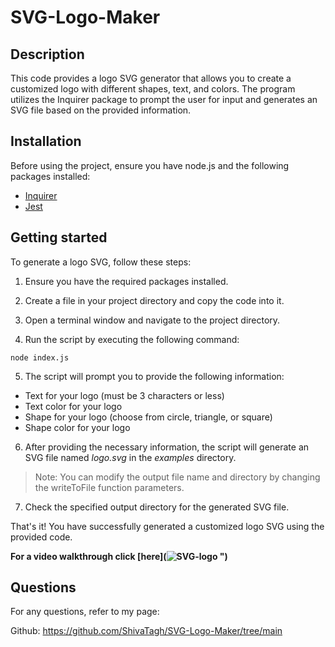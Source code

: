 # SVG-Logo-Maker

## Description

This code provides a logo SVG generator that allows you to create a customized logo with different shapes, text, and colors. The program utilizes the Inquirer package to prompt the user for input and generates an SVG file based on the provided information.

## Installation

Before using the project, ensure you have node.js and the following packages installed:
- [Inquirer](https://www.npmjs.com/package/inquirer "npmjs.com")
- [Jest](https://jestjs.io "jestjs.io")

## Getting started

To generate a logo SVG, follow these steps:

1. Ensure you have the required packages installed.

2. Create a file in your project directory and copy the code into it.

3. Open a terminal window and navigate to the project directory.

4. Run the script by executing the following command:

```
node index.js
```

5. The script will prompt you to provide the following information:

* Text for your logo (must be 3 characters or less)
* Text color for your logo
* Shape for your logo (choose from circle, triangle, or square)
* Shape color for your logo

6. After providing the necessary information, the script will generate an SVG file named *logo.svg* in the *examples* directory.

> Note: You can modify the output file name and directory by changing the writeToFile function parameters.

7. Check the specified output directory for the generated SVG file.

That's it! You have successfully generated a customized logo SVG using the provided code.

**For a video walkthrough click [here](![SVG-logo](https://github.com/ShivaTagh/SVG-Logo-Maker/assets/127795324/af4c6317-2e04-4702-9622-dc9ec89d3a95)
")**



## Questions 

For any questions, refer to my page:

Github: https://github.com/ShivaTagh/SVG-Logo-Maker/tree/main

